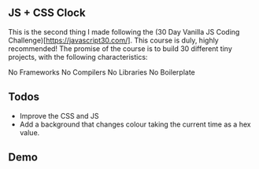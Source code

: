 ## JS + CSS Clock

This is the second thing I made following the (30 Day Vanilla JS Coding Challenge)[https://javascript30.com/]. This course is duly, highly recommended! The promise of the course is to build 30 different tiny projects, with the following characteristics:

No Frameworks
No Compilers
No Libraries
No Boilerplate

## Todos

- Improve the CSS and JS
- Add a background that changes colour taking the current time as a hex value.

## Demo



